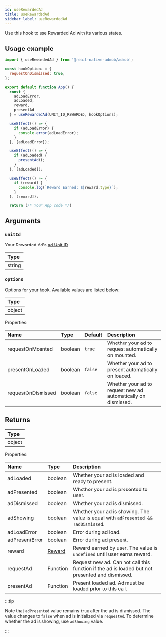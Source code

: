 ```yaml
---
id: useRewardedAd
title: useRewardedAd
sidebar_label: useRewardedAd
---
```


Use this hook to use Rewarded Ad with its various states.

## Usage example

```js
import { useRewardedAd } from '@react-native-admob/admob';

const hookOptions = {
  requestOnDismissed: true,
};

export default function App() {
  const {
    adLoadError,
    adLoaded,
    reward,
    presentAd
  } = useRewardedAd(UNIT_ID_REWARDED, hookOptions);

  useEffect(() => {
    if (adLoadError) {
      console.error(adLoadError);
    }
  }, [adLoadError]);

  useEffect(() => {
    if (adLoaded) {
      presentAd();
    }
  }, [adLoaded]);

  useEffect(() => {
    if (reward) {
      console.log(`Reward Earned: ${reward.type}`);
    }
  }, [reward]);

  return (/* Your App code */)
```

## Arguments

### `unitId`

Your Rewarded Ad's [ad Unit ID](https://support.google.com/admob/answer/7356431)

| Type   |
| :----- |
| string |

### `options`

Options for your hook. Available values are listed below:

| Type   |
| :----- |
| object |

Properties:

| Name               | Type    | Default | Description                                                   |
| :----------------- | :------ | :------ | :------------------------------------------------------------ |
| requestOnMounted   | boolean | `true`  | Whether your ad to request automatically on mounted.          |
| presentOnLoaded    | boolean | `false` | Whether your ad to present automatically on loaded.           |
| requestOnDismissed | boolean | `false` | Whether your ad to request new ad automatically on dismissed. |


## Returns

| Type   |
| :----- |
| object |

Properties:

| Name           | Type        | Description                                                                                     |
| :------------- | :---------- | :---------------------------------------------------------------------------------------------- |
| adLoaded       | boolean     | Whether your ad is loaded and ready to present.                                                 |
| adPresented    | boolean     | Whether your ad is presented to user.                                                           |
| adDismissed    | boolean     | Whether your ad is dismissed.                                                                   |
| adShowing      | boolean     | Whether your ad is showing. The value is equal with `adPresented && !adDismissed`.              |
| adLoadError    | boolean     | Error during ad load.                                                                           |
| adPresentError | boolean     | Error during ad present.                                                                        |
| reward         | [Reward](#) | Reward earned by user. The value is `undefined` until user earns reward.                        |
| requestAd      | Function    | Request new ad. Can not call this function if the ad is loaded but not presented and dismissed. |
| presentAd      | Function    | Present loaded ad. Ad must be loaded prior to this call.                                        |

:::tip

Note that `adPresented` value remains `true` after the ad is dismissed. The value changes to `false` when ad is initialized via `requestAd`. To determine whether the ad is showing, use `adShowing` value.

:::